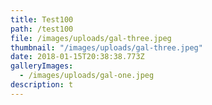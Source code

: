 ```yaml
---
title: Test100
path: /test100
file: /images/uploads/gal-three.jpeg
thumbnail: "/images/uploads/gal-three.jpeg"
date: 2018-01-15T20:38:38.773Z
galleryImages:
  - /images/uploads/gal-one.jpeg
description: t
---
```


